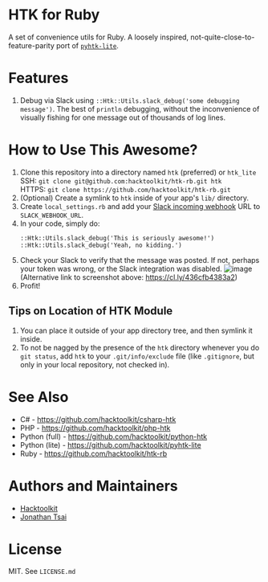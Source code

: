# HTK for Ruby

A set of convenience utils for Ruby. A loosely inspired, not-quite-close-to-feature-parity port of [`pyhtk-lite`](https://github.com/hacktoolkit/pyhtk-lite).

# Features

1. Debug via Slack using `::Htk::Utils.slack_debug('some debugging message')`. The best of `println` debugging, without the inconvenience of visually fishing for one message out of thousands of log lines.

# How to Use This Awesome?

1. Clone this repository into a directory named `htk` (preferred) or `htk_lite`  
    SSH: `git clone git@github.com:hacktoolkit/htk-rb.git htk`  
    HTTPS: `git clone https://github.com/hacktoolkit/htk-rb.git`
1. (Optional) Create a symlink to `htk` inside of your app's `lib/` directory.
1. Create `local_settings.rb` and add your [Slack incoming webhook](https://slack.com/apps/A0F7XDUAZ-incoming-webhooks) URL to `SLACK_WEBHOOK_URL`.
1. In your code, simply do:
    ```
    ::Htk::Utils.slack_debug('This is seriously awesome!')
    ::Htk::Utils.slack_debug('Yeah, no kidding.')
    ```
1. Check your Slack to verify that the message was posted. If not, perhaps your token was wrong, or the Slack integration was disabled.
    ![image](https://user-images.githubusercontent.com/422501/61013274-e65e1e00-a336-11e9-90aa-44a6fd1e217c.png)  
    (Alternative link to screenshot above: https://cl.ly/436cfb4383a2)
1. Profit!

## Tips on Location of HTK Module 

1. You can place it outside of your app directory tree, and then symlink it inside.
1. To not be nagged by the presence of the `htk` directory whenever you do `git status`, add `htk` to your `.git/info/exclude` file (like `.gitignore`, but only in your local repository, not checked in).

# See Also

- C# - https://github.com/hacktoolkit/csharp-htk
- PHP - https://github.com/hacktoolkit/php-htk
- Python (full) - https://github.com/hacktoolkit/python-htk
- Python (lite) - https://github.com/hacktoolkit/pyhtk-lite
- Ruby - https://github.com/hacktoolkit/htk-rb

# Authors and Maintainers

- [Hacktoolkit](https://github.com/hacktoolkit)
- [Jonathan Tsai](https://github.com/jontsai)

# License

MIT. See `LICENSE.md`
